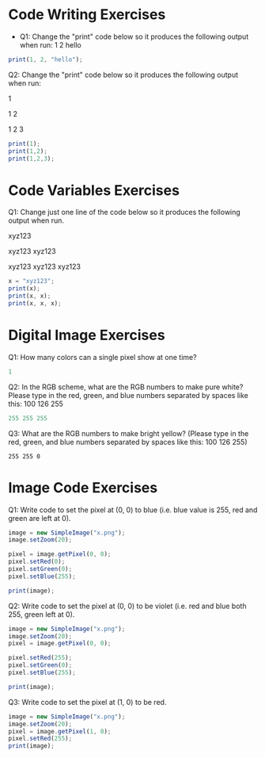 # Code Writing Exercises

* Q1: Change the "print" code below so it produces the following output when run: 1 2 hello

```javascript
print(1, 2, "hello");
```

Q2: Change the "print" code below so it produces the following output when run:

1

1 2

1 2 3

```javascript
print(1);
print(1,2);
print(1,2,3);
```

# Code Variables Exercises

Q1: Change just one line of the code below so it produces the following output when run.

xyz123

xyz123 xyz123

xyz123 xyz123 xyz123

```javascript
x = "xyz123";
print(x);
print(x, x);
print(x, x, x);
```

# Digital Image Exercises

Q1: How many colors can a single pixel show at one time?
```javascript
1
```

Q2: In the RGB scheme, what are the RGB numbers to make pure white? Please type in the red, green, and blue numbers separated by spaces like this: 100 126 255
```javascript
255 255 255
````

Q3: What are the RGB numbers to make bright yellow? (Please type in the red, green, and blue numbers separated by spaces like this: 100 126 255)
```javascritp
255 255 0
```

# Image Code Exercises

Q1: Write code to set the pixel at (0, 0) to blue (i.e. blue value is 255, red and green are left at 0).

```javascript
image = new SimpleImage("x.png");
image.setZoom(20);

pixel = image.getPixel(0, 0);
pixel.setRed(0);
pixel.setGreen(0);
pixel.setBlue(255);

print(image);
```

Q2: Write code to set the pixel at (0, 0) to be violet (i.e. red and blue both 255, green left at 0).

```javascript
image = new SimpleImage("x.png");
image.setZoom(20);
pixel = image.getPixel(0, 0);

pixel.setRed(255);
pixel.setGreen(0);
pixel.setBlue(255);

print(image);
```

Q3: Write code to set the pixel at (1, 0) to be red.

```javascript
image = new SimpleImage("x.png");
image.setZoom(20);
pixel = image.getPixel(1, 0);
pixel.setRed(255);
print(image);
```
